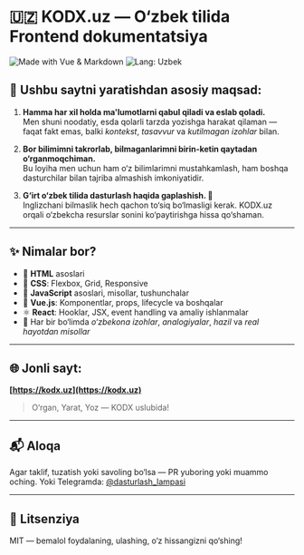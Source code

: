# 🇺🇿 KODX.uz — O‘zbek tilida Frontend dokumentatsiya

![Made with Vue & Markdown](https://img.shields.io/badge/Made%20with-Vue%20%26%20Markdown-42b883?style=flat-square)
![Lang: Uzbek](https://img.shields.io/badge/Language-Uzbek-blue?style=flat-square)

## 📘 Ushbu saytni yaratishdan asosiy maqsad:

1. **Hamma har xil holda ma'lumotlarni qabul qiladi va eslab qoladi.**  
   Men shuni noodatiy, esda qolarli tarzda yozishga harakat qilaman — faqat fakt emas, balki *kontekst*, *tasavvur* va *kutilmagan izohlar* bilan.

2. **Bor bilimimni takrorlab, bilmaganlarimni birin-ketin qaytadan o‘rganmoqchiman.**  
   Bu loyiha men uchun ham o‘z bilimlarimni mustahkamlash, ham boshqa dasturchilar bilan tajriba almashish imkoniyatidir.

3. **G‘irt o‘zbek tilida dasturlash haqida gaplashish. 🙂**  
   Inglizchani bilmaslik hech qachon to‘siq bo‘lmasligi kerak. KODX.uz orqali o‘zbekcha resurslar sonini ko‘paytirishga hissa qo‘shaman.

---

## ✨ Nimalar bor?

- 📄 **HTML** asoslari
- 🎨 **CSS**: Flexbox, Grid, Responsive
- 🔧 **JavaScript** asoslari, misollar, tushunchalar
- 🧩 **Vue.js**: Komponentlar, props, lifecycle va boshqalar
- ⚛️ **React**: Hooklar, JSX, event handling va amaliy ishlanmalar
- 🧠 Har bir bo‘limda *o‘zbekona izohlar*, *analogiyalar*, *hazil* va *real hayotdan misollar*

---

## 🌐 Jonli sayt:
**[https://kodx.uz](https://kodx.uz)**

> O‘rgan, Yarat, Yoz — KODX uslubida!

---

## 📬 Aloqa
Agar taklif, tuzatish yoki savoling bo‘lsa — PR yuboring yoki muammo oching. Yoki Telegramda: [@dasturlash_lampasi](https://t.me/dasturlash_lampasi)

---

## 📜 Litsenziya
MIT — bemalol foydalaning, ulashing, o‘z hissangizni qo‘shing!
